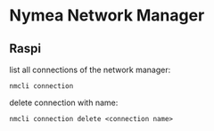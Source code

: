 # Nymea Network Manager

## Raspi

list all connections of the network manager:

`nmcli connection`



delete connection with name:

`nmcli connection delete <connection name>`



